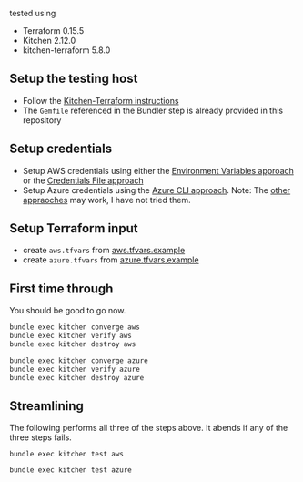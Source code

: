 tested using 
- Terraform 0.15.5
- Kitchen 2.12.0
- kitchen-terraform 5.8.0

## Setup the testing host
- Follow the [Kitchen-Terraform instructions](https://github.com/newcontext-oss/kitchen-terraform/blob/master/README.md#installation)
- The ```Gemfile``` referenced in the Bundler step is already provided in this repository

## Setup credentials
- Setup AWS credentials using either the [Environment Variables approach](https://registry.terraform.io/providers/hashicorp/aws/latest/docs#authentication) or the [Credentials File approach](https://registry.terraform.io/providers/hashicorp/aws/latest/docs#shared-credentials-file)
- Setup Azure credentials using the [Azure CLI approach](https://registry.terraform.io/providers/hashicorp/azurerm/latest/docs/guides/azure_cli). Note: The [other appraoches](https://registry.terraform.io/providers/hashicorp/azurerm/latest/docs/guides/service_principal_client_secret) may work, I have not tried them.

## Setup Terraform input
- create ```aws.tfvars``` from [aws.tfvars.example](test/assets/aws.tfvars.example)
- create ```azure.tfvars``` from [azure.tfvars.example](test/assets/aws.tfvars.example)

## First time through
You should be good to go now.

```bash
bundle exec kitchen converge aws
bundle exec kitchen verify aws
bundle exec kitchen destroy aws
```
```bash
bundle exec kitchen converge azure
bundle exec kitchen verify azure
bundle exec kitchen destroy azure
```

## Streamlining
The following performs all three of the steps above. It abends if any of the three steps fails. 
```
bundle exec kitchen test aws

bundle exec kitchen test azure
```